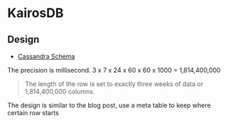 # KairosDB

## Design

- [Cassandra Schema](https://kairosdb.github.io/docs/build/html/CassandraSchema.html)

The precision is millisecond. 3 x 7 x 24 x 60 x 60 x 1000 = 1,814,400,000
> The length of the row is set to exactly three weeks of data or 1,814,400,000 columns.

The design is similar to the blog post, use a meta table to keep where certain row starts
